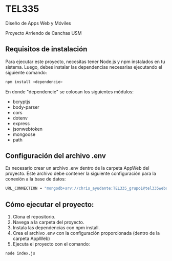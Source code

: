 # TEL335
Diseño de Apps Web y Móviles

Proyecto Arriendo de Canchas USM

## Requisitos de instalación

Para ejecutar este proyecto, necesitas tener Node.js y npm instalados en tu sistema. Luego, debes instalar las dependencias necesarias ejecutando el siguiente comando:

```sh
npm install <dependencie>

```
En donde "dependencie" se colocan los siguientes módulos:
- bcryptjs
- body-parser
- cors
- dotenv
- express
- jsonwebtoken
- mongoose
- path
## Configuración del archivo .env
Es necesario crear un archivo .env dentro de la carpeta AppWeb del proyecto. Este archivo debe contener la siguiente configuración para la conexión a la base de datos:

```sh
URL_CONNECTION = "mongodb+srv://chris_ayudante:TEL335_grupo1@tel335webos.qhu1cab.mongodb.net/?retryWrites=true&w=majority&appName=TEL335WebOS/test"

```
## Cómo ejecutar el proyecto:

1. Clona el repositorio.
2. Navega a la carpeta del proyecto.
3. Instala las dependencias con npm install.
4. Crea el archivo .env con la configuración proporcionada (dentro de la carpeta AppWeb)
5. Ejecuta el proyecto con el comando:
```sh
node index.js

```
